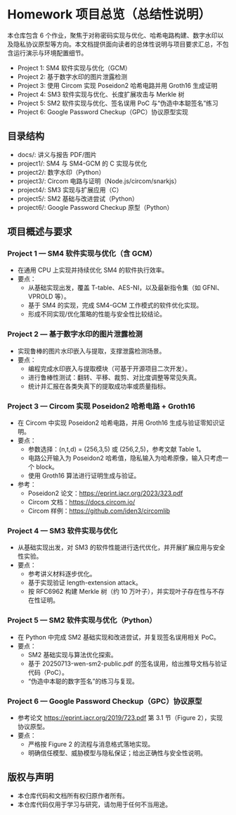 # Homework 项目总览（总结性说明）

本仓库包含 6 个作业，聚焦于对称密码实现与优化、哈希电路构建、数字水印以及隐私协议原型等方向。本文档提供面向读者的总体性说明与项目要求汇总，不包含运行演示与环境配置细节。

- Project 1: SM4 软件实现与优化（GCM）
- Project 2: 基于数字水印的图片泄露检测
- Project 3: 使用 Circom 实现 Poseidon2 哈希电路并用 Groth16 生成证明
- Project 4: SM3 软件实现与优化、长度扩展攻击与 Merkle 树
- Project 5: SM2 软件实现与优化、签名误用 PoC 与“伪造中本聪签名”练习
- Project 6: Google Password Checkup（GPC）协议原型实现

## 目录结构

- docs/: 讲义与报告 PDF/图片
- project1/: SM4 与 SM4-GCM 的 C 实现与优化
- project2/: 数字水印（Python）
- project3/: Circom 电路与证明（Node.js/circom/snarkjs）
- project4/: SM3 实现与扩展应用（C）
- project5/: SM2 基础与改进尝试（Python）
- project6/: Google Password Checkup 原型（Python）

## 项目概述与要求

### Project 1 — SM4 软件实现与优化（含 GCM）

- 在通用 CPU 上实现并持续优化 SM4 的软件执行效率。
- 要点：
	- 从基础实现出发，覆盖 T-table、AES-NI，以及最新指令集（如 GFNI、VPROLD 等）。
	- 基于 SM4 的实现，完成 SM4-GCM 工作模式的软件优化实现。
	- 形成不同实现/优化策略的性能与安全性比较结论。

### Project 2 — 基于数字水印的图片泄露检测

- 实现鲁棒的图片水印嵌入与提取，支撑泄露检测场景。
- 要点：
	- 编程完成水印嵌入与提取模块（可基于开源项目二次开发）。
	- 进行鲁棒性测试：翻转、平移、裁剪、对比度调整等常见失真。
	- 统计并汇报在各类失真下的提取成功率或质量指标。

### Project 3 — Circom 实现 Poseidon2 哈希电路 + Groth16

- 在 Circom 中实现 Poseidon2 哈希电路，并用 Groth16 生成与验证零知识证明。
- 要点：
	- 参数选择：(n,t,d) = (256,3,5) 或 (256,2,5)，参考文献 Table 1。
	- 电路公开输入为 Poseidon2 哈希值，隐私输入为哈希原像，输入只考虑一个 block。
	- 使用 Groth16 算法进行证明生成与验证。
- 参考：
	- Poseidon2 论文：https://eprint.iacr.org/2023/323.pdf
	- Circom 文档：https://docs.circom.io/
	- Circom 样例：https://github.com/iden3/circomlib

### Project 4 — SM3 软件实现与优化

- 从基础实现出发，对 SM3 的软件性能进行迭代优化，并开展扩展应用与安全性实验。
- 要点：
	- 参考讲义材料逐步优化。
	- 基于实现验证 length-extension attack。
	- 按 RFC6962 构建 Merkle 树（约 10 万叶子），并实现叶子存在性与不存在性证明。

### Project 5 — SM2 软件实现与优化（Python）

- 在 Python 中完成 SM2 基础实现和改进尝试，并复现签名误用相关 PoC。
- 要点：
	- SM2 基础实现与算法优化探索。
	- 基于 20250713-wen-sm2-public.pdf 的签名误用，给出推导文档与验证代码（PoC）。
	- “伪造中本聪的数字签名”的练习与复现。

### Project 6 — Google Password Checkup（GPC）协议原型

- 参考论文 https://eprint.iacr.org/2019/723.pdf 第 3.1 节（Figure 2），实现协议原型。
- 要点：
	- 严格按 Figure 2 的流程与消息格式落地实现。
	- 明确信任模型、威胁模型与隐私保证；给出正确性与安全性说明。

## 版权与声明

- 本仓库代码和文档所有权归原作者所有。
- 本仓库代码仅用于学习与研究，请勿用于任何不当用途。

